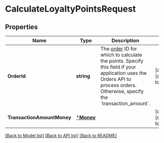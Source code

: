 # CalculateLoyaltyPointsRequest

## Properties
Name | Type | Description | Notes
------------ | ------------- | ------------- | -------------
**OrderId** | **string** | The [order](entity:Order) ID for which to calculate the points. Specify this field if your application uses the Orders API to process orders. Otherwise, specify the &#x60;transaction_amount&#x60;. | [optional] [default to null]
**TransactionAmountMoney** | [***Money**](Money.md) |  | [optional] [default to null]

[[Back to Model list]](../README.md#documentation-for-models) [[Back to API list]](../README.md#documentation-for-api-endpoints) [[Back to README]](../README.md)

